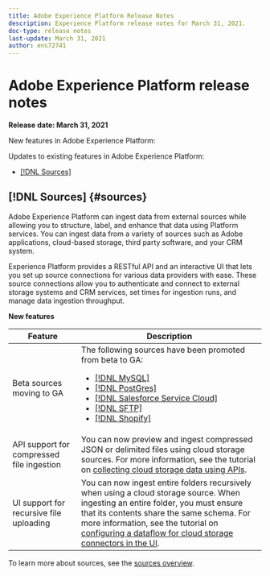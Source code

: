 ```yaml
---
title: Adobe Experience Platform Release Notes
description: Experience Platform release notes for March 31, 2021.
doc-type: release notes
last-update: March 31, 2021
author: ens72741
---
```


# Adobe Experience Platform release notes 

**Release date: March 31, 2021**

New features in Adobe Experience Platform:


Updates to existing features in Adobe Experience Platform:

- [[!DNL Sources]](#sources)

## [!DNL Sources] {#sources}

Adobe Experience Platform can ingest data from external sources while allowing you to structure, label, and enhance that data using Platform services. You can ingest data from a variety of sources such as Adobe applications, cloud-based storage, third party software, and your CRM system.

Experience Platform provides a RESTful API and an interactive UI that lets you set up source connections for various data providers with ease. These source connections allow you to authenticate and connect to external storage systems and CRM services, set times for ingestion runs, and manage data ingestion throughput.

**New features**

| Feature | Description |
| ------- | ----------- |
| Beta sources moving to GA | The following sources have been promoted from beta to GA: <ul><li>[[!DNL MySQL]](../../sources/connectors/databases/mysql.md)</li><li>[[!DNL PostGres]](../../sources/connectors/databases/postgres.md)</li><li>[[!DNL Salesforce Service Cloud]](../../sources/connectors/customer-success/salesforce-service-cloud.md)</li><li>[[!DNL SFTP]](../../sources/connectors/cloud-storage/sftp.md)</li><li>[[!DNL Shopify]](../../sources/connectors/ecommerce/shopify.md)</li></ul> |
| API support for compressed file ingestion | You can now preview and ingest compressed JSON or delimited files using cloud storage sources. For more information, see the tutorial on [collecting cloud storage data using APIs](../../sources/tutorials/api/collect/cloud-storage.md). |
| UI support for recursive file uploading | You can now ingest entire folders recursively when using a cloud storage source. When ingesting an entire folder, you must ensure that its contents share the same schema. For more information, see the tutorial on [configuring a dataflow for cloud storage connectors in the UI](../../sources/tutorials/ui/dataflow/batch/cloud-storage.md). |

To learn more about sources, see the [sources overview](../../sources/home.md).
